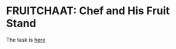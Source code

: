 # FRUITCHAAT: Chef and His Fruit Stand

The task is [here](https://www.codechef.com/START25C/problems/FRUITCHAAT)